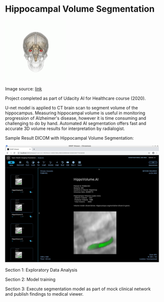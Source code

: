 # Hippocampal Volume Segmentation

![](hippocampus-small.gif)

Image source: [link](https://commons.wikimedia.org/wiki/File:Hippocampus_small.gif)

Project completed as part of Udacity AI for Healthcare course (2020).

U-net model is applied to CT brain scan to segment volume of the hippocampus. Measuring hippocampal volume is useful in monitoring progression of Alzheimer's disease, however it is time consuming and challenging to do by hand. Automated AI segmentation offers fast and accurate 3D volume results for interpretation by radialogist.

Sample Result DICOM with Hippocampal Volume Segmentation:

![](Section3/OHIF_Report.PNG)

Section 1: Exploratory Data Analysis

Section 2: Model training

Section 3: Execute segmentation model as part of mock clinical network and publish findings to medical viewer.
